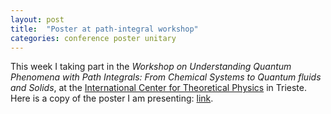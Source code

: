 ```yaml
---
layout: post
title:  "Poster at path-integral workshop"
categories: conference poster unitary
---
```


This week I taking part in the *Workshop on Understanding Quantum Phenomena with Path Integrals: From Chemical Systems to Quantum fluids and Solids*, at the [International Center for Theoretical Physics][link-ictp] in Trieste. Here is a copy of the poster I am presenting: [link][link-poster].

[link-ictp]: http://www.ictp.it
[link-poster]: https://github.com/tcompa/tcompa.github.io/raw/master/files/20170706_poster_ICTP.pdf
